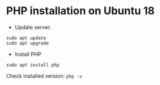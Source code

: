 # PHP installation on Ubuntu 18

* Update server:

```
sudo apt update
sudo apt upgrade
```

* Install PHP

```
sudo apt install php
```

Check installed version: `php -v`
